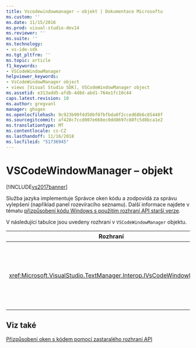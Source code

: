 ```yaml
---
title: Vscodewindowmanager – objekt | Dokumentace Microsoftu
ms.custom: ''
ms.date: 11/15/2016
ms.prod: visual-studio-dev14
ms.reviewer: ''
ms.suite: ''
ms.technology:
- vs-ide-sdk
ms.tgt_pltfrm: ''
ms.topic: article
f1_keywords:
- VSCodeWindowManager
helpviewer_keywords:
- VsCodeWindowManager object
- views [Visual Studio SDK], VSCodeWindowManager object
ms.assetid: e313add5-afdb-4d8d-abd1-764e1fc10c44
caps.latest.revision: 10
ms.author: gregvanl
manager: ghogen
ms.openlocfilehash: 9c923b99fdd50bf07bfbda0f2cced68b6c85440f
ms.sourcegitcommit: af428c7ccd007e668ec0dd8697c88fc5d8bca1e2
ms.translationtype: MT
ms.contentlocale: cs-CZ
ms.lasthandoff: 11/16/2018
ms.locfileid: "51736945"
---
```

# <a name="vscodewindowmanager-object"></a>VSCodeWindowManager – objekt
[!INCLUDE[vs2017banner](../includes/vs2017banner.md)]

Služba jazyka implementuje Správce oken kódu a zodpovídá za správu vylepšení (například panel rozevíracího seznamu). Další informace najdete v tématu [přizpůsobení kódu Windows s použitím rozhraní API starší verze](../extensibility/customizing-code-windows-by-using-the-legacy-api.md).  
  
 V následující tabulce jsou uvedeny rozhraní v `VSCodeWindowManager` objektu.  
  
|Rozhraní|Popis|  
|---------------|-----------------|  
|<xref:Microsoft.VisualStudio.TextManager.Interop.IVsCodeWindowManager>|Vylepšení (např. rozevírací panely) umožňuje přidán či odebrán z okna kódu.|  
  
## <a name="see-also"></a>Viz také  
 [Přizpůsobení oken s kódem pomocí zastaralého rozhraní API](../extensibility/customizing-code-windows-by-using-the-legacy-api.md)

